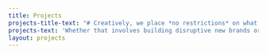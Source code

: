 ```yaml
---
title: Projects
projects-title-text: "# Creatively, we place *no restrictions* on what we invent."
projects-text: 'Whether that involves building disruptive new brands or launching innovative products. However, we always abide by one rule: it must be the right thing to grow your business.'
layout: projects
---
```


